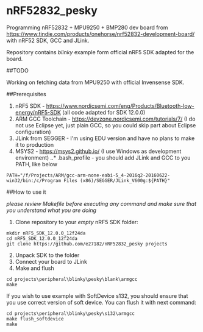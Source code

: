 # nRF52832_pesky
Programming nRF52832 + MPU9250 + BMP280 dev board from https://www.tindie.com/products/onehorse/nrf52832-development-board/ with nRF52 SDK, GCC and JLink.

Repository contains *blinky* example form official nRF5 SDK adapted for the board.

##TODO

Working on fetching data from MPU9250 with official Invensense SDK.

##Prerequisites

1. nRF5 SDK - https://www.nordicsemi.com/eng/Products/Bluetooth-low-energy/nRF5-SDK (all code adapted for SDK 12.0.0)
2. ARM GCC Toolchain - https://devzone.nordicsemi.com/tutorials/7/ (I do not use Eclipse yet, just plain GCC, so you could skip part about Eclipse configuration)
3. JLink from SEGGER - I'm using EDU version and have no plans to make it to production
4. MSYS2 - https://msys2.github.io/ (I use Windows as development environment)
..* .bash_profile - you should add JLink and GCC to you PATH, like below

```
PATH="/f/Projects/ARM/gcc-arm-none-eabi-5_4-2016q2-20160622-win32/bin:/c/Program Files (x86)/SEGGER/JLink_V600g:${PATH}"
```

##How to use it

*please review Makefile before executing any command and make sure that you understand what you are doing*

1. Clone repository to your *empty* nRF5 SDK folder:

```
mkdir nRF5_SDK_12.0.0_12f24da
cd nRF5_SDK_12.0.0_12f24da
git clone https://github.com/e27182/nRF52832_pesky projects
```

2. Unpack SDK to the folder
3. Connect your board to JLink
4. Make and flush

```
cd projects\peripheral\blinky\pesky\blank\armgcc
make
```

If you wish to use example with SoftDevice s132, you should ensure that you use correct version of soft device. You can flush it with next command:

```
cd projects\peripheral\blinky\pesky\s132\armgcc
make flush_softdevice
make
```
